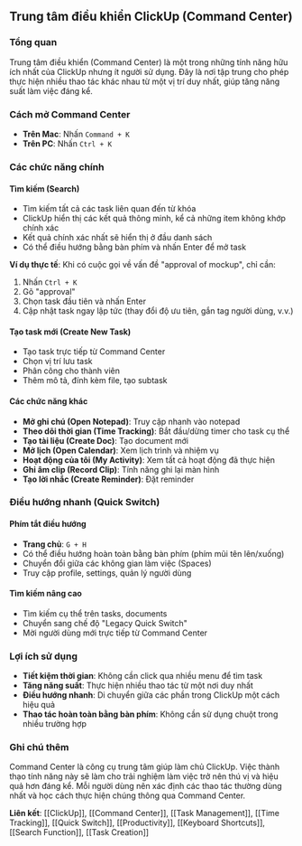 ## Trung tâm điều khiển ClickUp (Command Center)

### Tổng quan

Trung tâm điều khiển (Command Center) là một trong những tính năng hữu ích nhất của ClickUp nhưng ít người sử dụng. Đây là nơi tập trung cho phép thực hiện nhiều thao tác khác nhau từ một vị trí duy nhất, giúp tăng năng suất làm việc đáng kể.

### Cách mở Command Center

- **Trên Mac**: Nhấn `Command + K`
- **Trên PC**: Nhấn `Ctrl + K`


### Các chức năng chính

#### Tìm kiếm (Search)

- Tìm kiếm tất cả các task liên quan đến từ khóa
- ClickUp hiển thị các kết quả thông minh, kể cả những item không khớp chính xác
- Kết quả chính xác nhất sẽ hiển thị ở đầu danh sách
- Có thể điều hướng bằng bàn phím và nhấn Enter để mở task

**Ví dụ thực tế**: Khi có cuộc gọi về vấn đề "approval of mockup", chỉ cần:

1. Nhấn `Ctrl + K`
2. Gõ "approval"
3. Chọn task đầu tiên và nhấn Enter
4. Cập nhật task ngay lập tức (thay đổi độ ưu tiên, gắn tag người dùng, v.v.)

#### Tạo task mới (Create New Task)

- Tạo task trực tiếp từ Command Center
- Chọn vị trí lưu task
- Phân công cho thành viên
- Thêm mô tả, đính kèm file, tạo subtask


#### Các chức năng khác

- **Mở ghi chú (Open Notepad)**: Truy cập nhanh vào notepad
- **Theo dõi thời gian (Time Tracking)**: Bắt đầu/dừng timer cho task cụ thể
- **Tạo tài liệu (Create Doc)**: Tạo document mới
- **Mở lịch (Open Calendar)**: Xem lịch trình và nhiệm vụ
- **Hoạt động của tôi (My Activity)**: Xem tất cả hoạt động đã thực hiện
- **Ghi âm clip (Record Clip)**: Tính năng ghi lại màn hình
- **Tạo lời nhắc (Create Reminder)**: Đặt reminder


### Điều hướng nhanh (Quick Switch)

#### Phím tắt điều hướng

- **Trang chủ**: `G + H`
- Có thể điều hướng hoàn toàn bằng bàn phím (phím mũi tên lên/xuống)
- Chuyển đổi giữa các không gian làm việc (Spaces)
- Truy cập profile, settings, quản lý người dùng


#### Tìm kiếm nâng cao

- Tìm kiếm cụ thể trên tasks, documents
- Chuyển sang chế độ "Legacy Quick Switch"
- Mời người dùng mới trực tiếp từ Command Center


### Lợi ích sử dụng

- **Tiết kiệm thời gian**: Không cần click qua nhiều menu để tìm task
- **Tăng năng suất**: Thực hiện nhiều thao tác từ một nơi duy nhất
- **Điều hướng nhanh**: Di chuyển giữa các phần trong ClickUp một cách hiệu quả
- **Thao tác hoàn toàn bằng bàn phím**: Không cần sử dụng chuột trong nhiều trường hợp


### Ghi chú thêm

Command Center là công cụ trung tâm giúp làm chủ ClickUp. Việc thành thạo tính năng này sẽ làm cho trải nghiệm làm việc trở nên thú vị và hiệu quả hơn đáng kể. Mỗi người dùng nên xác định các thao tác thường dùng nhất và học cách thực hiện chúng thông qua Command Center.

**Liên kết**: [[ClickUp]], [[Command Center]], [[Task Management]], [[Time Tracking]], [[Quick Switch]], [[Productivity]], [[Keyboard Shortcuts]], [[Search Function]], [[Task Creation]]

